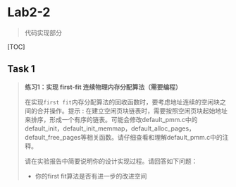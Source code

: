 # Lab2-2

> 代码实现部分

[TOC]



## Task 1

> **练习1：实现 first-fit 连续物理内存分配算法（需要编程）**
>
> 在实现`first fit`内存分配算法的回收函数时，要考虑地址连续的空闲块之间的合并操作。提示 : 在建立空闲页块链表时，需要按照空闲页块起始地址来排序，形成一个有序的链表。可能会修改default_pmm.c中的default_init，default_init_memmap，default_alloc_pages， default_free_pages等相关函数。请仔细查看和理解default_pmm.c中的注释。
>
> 请在实验报告中简要说明你的设计实现过程。请回答如下问题：
>
> - 你的first fit算法是否有进一步的改进空间





